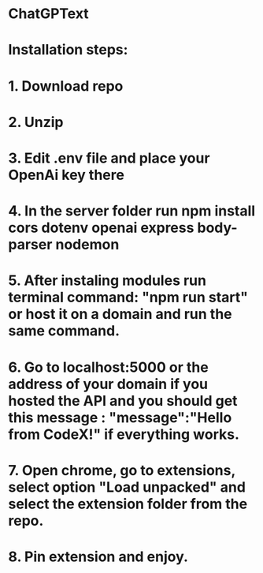 ﻿# ChatGPText
# Installation steps:
# 1. Download repo
# 2. Unzip
# 3. Edit .env file and place your OpenAi key there
# 4. In the server folder run npm install cors dotenv openai express body-parser nodemon
# 5. After instaling modules run terminal command: "npm run start" or host it on a domain and run the same command.
# 6. Go to localhost:5000 or the address of your domain if you hosted the API and you should get this message : "message":"Hello from CodeX!" if everything works.
# 7. Open chrome, go to extensions, select option "Load unpacked"  and select the extension folder from the repo.
# 8. Pin extension and enjoy. 
